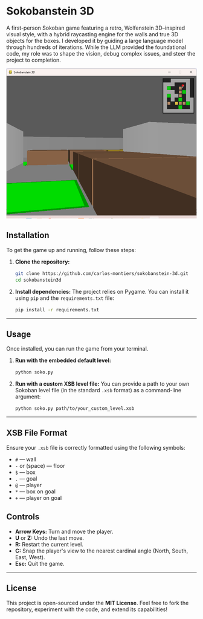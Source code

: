 # Sokobanstein 3D

A first-person Sokoban game featuring a retro, Wolfenstein 3D–inspired visual style, with a hybrid raycasting engine for the walls and true 3D objects for the boxes. I developed it by guiding a large language model through hundreds of iterations. While the LLM provided the foundational code, my role was to shape the vision, debug complex issues, and steer the project to completion.

![Demo](demo.png)

## Installation

To get the game up and running, follow these steps:

1.  **Clone the repository:**
    ```bash
    git clone https://github.com/carlos-montiers/sokobanstein-3d.git
    cd sokobanstein3d
    ```

2.  **Install dependencies:**
    The project relies on Pygame. You can install it using `pip` and the `requirements.txt` file:
    ```bash
    pip install -r requirements.txt
    ```

---

## Usage

Once installed, you can run the game from your terminal.

1.  **Run with the embedded default level:**
    ```bash
    python soko.py
    ```

2.  **Run with a custom XSB level file:**
    You can provide a path to your own Sokoban level file (in the standard `.xsb` format) as a command-line argument:
    ```bash
    python soko.py path/to/your_custom_level.xsb
    ```
---

## XSB File Format

Ensure your `.xsb` file is correctly formatted using the following symbols:

- `#` — wall
- `-` or (space) — floor
- `$` — box
- `.` — goal
- `@` — player
- `*` — box on goal
- `+` — player on goal

## Controls

* **Arrow Keys:** Turn and move the player.
* **U** or **Z:** Undo the last move.
* **R:** Restart the current level.
* **C:** Snap the player's view to the nearest cardinal angle (North, South, East, West).
* **Esc:** Quit the game.

---

## License

This project is open-sourced under the **MIT License**. Feel free to fork the repository, experiment with the code, and extend its capabilities!

